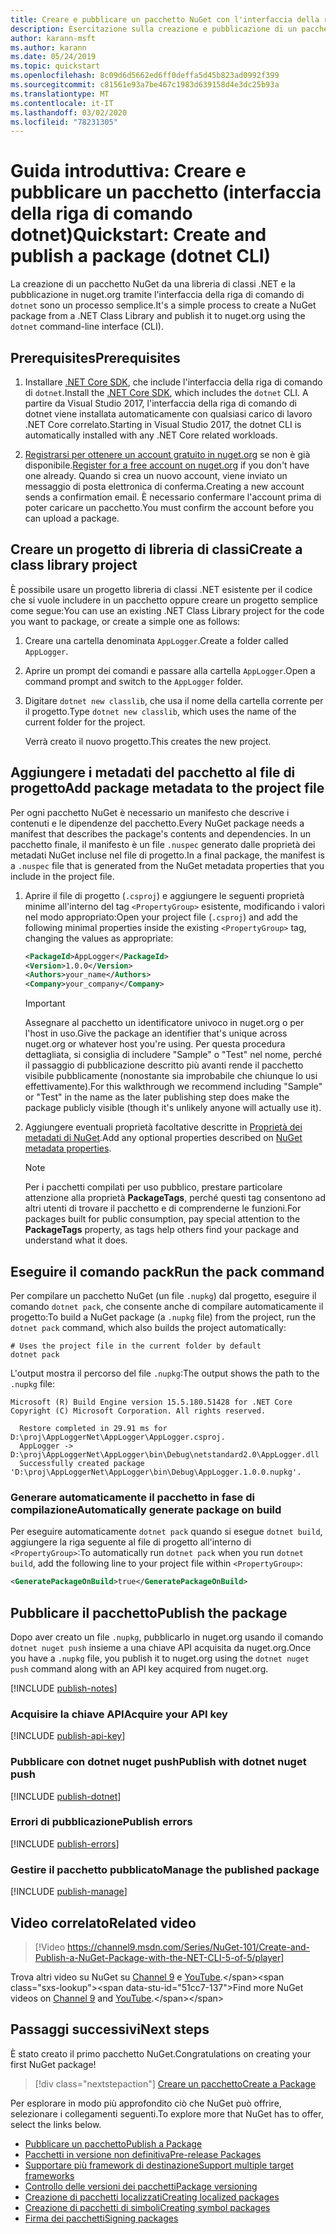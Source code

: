 ```yaml
---
title: Creare e pubblicare un pacchetto NuGet con l'interfaccia della riga di comando di dotnet
description: Esercitazione sulla creazione e pubblicazione di un pacchetto NuGet tramite l'interfaccia della riga di comando di .NET Core, ovvero dotnet.
author: karann-msft
ms.author: karann
ms.date: 05/24/2019
ms.topic: quickstart
ms.openlocfilehash: 8c09d6d5662ed6ff0deffa5d45b823ad0992f399
ms.sourcegitcommit: c81561e93a7be467c1983d639158d4e3dc25b93a
ms.translationtype: MT
ms.contentlocale: it-IT
ms.lasthandoff: 03/02/2020
ms.locfileid: "78231305"
---
```

# <a name="quickstart-create-and-publish-a-package-dotnet-cli"></a><span data-ttu-id="51cc7-103">Guida introduttiva: Creare e pubblicare un pacchetto (interfaccia della riga di comando dotnet)</span><span class="sxs-lookup"><span data-stu-id="51cc7-103">Quickstart: Create and publish a package (dotnet CLI)</span></span>

<span data-ttu-id="51cc7-104">La creazione di un pacchetto NuGet da una libreria di classi .NET e la pubblicazione in nuget.org tramite l'interfaccia della riga di comando di `dotnet` sono un processo semplice.</span><span class="sxs-lookup"><span data-stu-id="51cc7-104">It's a simple process to create a NuGet package from a .NET Class Library and publish it to nuget.org using the `dotnet` command-line interface (CLI).</span></span>

## <a name="prerequisites"></a><span data-ttu-id="51cc7-105">Prerequisites</span><span class="sxs-lookup"><span data-stu-id="51cc7-105">Prerequisites</span></span>

1. <span data-ttu-id="51cc7-106">Installare [.NET Core SDK](https://www.microsoft.com/net/download/), che include l'interfaccia della riga di comando di `dotnet`.</span><span class="sxs-lookup"><span data-stu-id="51cc7-106">Install the [.NET Core SDK](https://www.microsoft.com/net/download/), which includes the `dotnet` CLI.</span></span> <span data-ttu-id="51cc7-107">A partire da Visual Studio 2017, l'interfaccia della riga di comando di dotnet viene installata automaticamente con qualsiasi carico di lavoro .NET Core correlato.</span><span class="sxs-lookup"><span data-stu-id="51cc7-107">Starting in Visual Studio 2017, the dotnet CLI is automatically installed with any .NET Core related workloads.</span></span>

1. <span data-ttu-id="51cc7-108">[Registrarsi per ottenere un account gratuito in nuget.org](https://www.nuget.org/users/account/LogOn?returnUrl=%2F) se non è già disponibile.</span><span class="sxs-lookup"><span data-stu-id="51cc7-108">[Register for a free account on nuget.org](https://www.nuget.org/users/account/LogOn?returnUrl=%2F) if you don't have one already.</span></span> <span data-ttu-id="51cc7-109">Quando si crea un nuovo account, viene inviato un messaggio di posta elettronica di conferma.</span><span class="sxs-lookup"><span data-stu-id="51cc7-109">Creating a new account sends a confirmation email.</span></span> <span data-ttu-id="51cc7-110">È necessario confermare l'account prima di poter caricare un pacchetto.</span><span class="sxs-lookup"><span data-stu-id="51cc7-110">You must confirm the account before you can upload a package.</span></span>

## <a name="create-a-class-library-project"></a><span data-ttu-id="51cc7-111">Creare un progetto di libreria di classi</span><span class="sxs-lookup"><span data-stu-id="51cc7-111">Create a class library project</span></span>

<span data-ttu-id="51cc7-112">È possibile usare un progetto libreria di classi .NET esistente per il codice che si vuole includere in un pacchetto oppure creare un progetto semplice come segue:</span><span class="sxs-lookup"><span data-stu-id="51cc7-112">You can use an existing .NET Class Library project for the code you want to package, or create a simple one as follows:</span></span>

1. <span data-ttu-id="51cc7-113">Creare una cartella denominata `AppLogger`.</span><span class="sxs-lookup"><span data-stu-id="51cc7-113">Create a folder called `AppLogger`.</span></span>

1. <span data-ttu-id="51cc7-114">Aprire un prompt dei comandi e passare alla cartella `AppLogger`.</span><span class="sxs-lookup"><span data-stu-id="51cc7-114">Open a command prompt and switch to the `AppLogger` folder.</span></span>

1. <span data-ttu-id="51cc7-115">Digitare `dotnet new classlib`, che usa il nome della cartella corrente per il progetto.</span><span class="sxs-lookup"><span data-stu-id="51cc7-115">Type `dotnet new classlib`, which uses the name of the current folder for the project.</span></span>

   <span data-ttu-id="51cc7-116">Verrà creato il nuovo progetto.</span><span class="sxs-lookup"><span data-stu-id="51cc7-116">This creates the new project.</span></span>

## <a name="add-package-metadata-to-the-project-file"></a><span data-ttu-id="51cc7-117">Aggiungere i metadati del pacchetto al file di progetto</span><span class="sxs-lookup"><span data-stu-id="51cc7-117">Add package metadata to the project file</span></span>

<span data-ttu-id="51cc7-118">Per ogni pacchetto NuGet è necessario un manifesto che descrive i contenuti e le dipendenze del pacchetto.</span><span class="sxs-lookup"><span data-stu-id="51cc7-118">Every NuGet package needs a manifest that describes the package's contents and dependencies.</span></span> <span data-ttu-id="51cc7-119">In un pacchetto finale, il manifesto è un file `.nuspec` generato dalle proprietà dei metadati NuGet incluse nel file di progetto.</span><span class="sxs-lookup"><span data-stu-id="51cc7-119">In a final package, the manifest is a `.nuspec` file that is generated from the NuGet metadata properties that you include in the project file.</span></span>

1. <span data-ttu-id="51cc7-120">Aprire il file di progetto (`.csproj`) e aggiungere le seguenti proprietà minime all'interno del tag `<PropertyGroup>` esistente, modificando i valori nel modo appropriato:</span><span class="sxs-lookup"><span data-stu-id="51cc7-120">Open your project file (`.csproj`) and add the following minimal properties inside the existing `<PropertyGroup>` tag, changing the values as appropriate:</span></span>

    ```xml
    <PackageId>AppLogger</PackageId>
    <Version>1.0.0</Version>
    <Authors>your_name</Authors>
    <Company>your_company</Company>
    ```

    > [!Important]
    > <span data-ttu-id="51cc7-121">Assegnare al pacchetto un identificatore univoco in nuget.org o per l'host in uso.</span><span class="sxs-lookup"><span data-stu-id="51cc7-121">Give the package an identifier that's unique across nuget.org or whatever host you're using.</span></span> <span data-ttu-id="51cc7-122">Per questa procedura dettagliata, si consiglia di includere "Sample" o "Test" nel nome, perché il passaggio di pubblicazione descritto più avanti rende il pacchetto visibile pubblicamente (nonostante sia improbabile che chiunque lo usi effettivamente).</span><span class="sxs-lookup"><span data-stu-id="51cc7-122">For this walkthrough we recommend including "Sample" or "Test" in the name as the later publishing step does make the package publicly visible (though it's unlikely anyone will actually use it).</span></span>

1. <span data-ttu-id="51cc7-123">Aggiungere eventuali proprietà facoltative descritte in [Proprietà dei metadati di NuGet](/dotnet/core/tools/csproj#nuget-metadata-properties).</span><span class="sxs-lookup"><span data-stu-id="51cc7-123">Add any optional properties described on [NuGet metadata properties](/dotnet/core/tools/csproj#nuget-metadata-properties).</span></span>

    > [!Note]
    > <span data-ttu-id="51cc7-124">Per i pacchetti compilati per uso pubblico, prestare particolare attenzione alla proprietà **PackageTags**, perché questi tag consentono ad altri utenti di trovare il pacchetto e di comprenderne le funzioni.</span><span class="sxs-lookup"><span data-stu-id="51cc7-124">For packages built for public consumption, pay special attention to the **PackageTags** property, as tags help others find your package and understand what it does.</span></span>

## <a name="run-the-pack-command"></a><span data-ttu-id="51cc7-125">Eseguire il comando pack</span><span class="sxs-lookup"><span data-stu-id="51cc7-125">Run the pack command</span></span>

<span data-ttu-id="51cc7-126">Per compilare un pacchetto NuGet (un file `.nupkg`) dal progetto, eseguire il comando `dotnet pack`, che consente anche di compilare automaticamente il progetto:</span><span class="sxs-lookup"><span data-stu-id="51cc7-126">To build a NuGet package (a `.nupkg` file) from the project, run the `dotnet pack` command, which also builds the project automatically:</span></span>

```dotnetcli
# Uses the project file in the current folder by default
dotnet pack
```

<span data-ttu-id="51cc7-127">L'output mostra il percorso del file `.nupkg`:</span><span class="sxs-lookup"><span data-stu-id="51cc7-127">The output shows the path to the `.nupkg` file:</span></span>

```output
Microsoft (R) Build Engine version 15.5.180.51428 for .NET Core
Copyright (C) Microsoft Corporation. All rights reserved.

  Restore completed in 29.91 ms for D:\proj\AppLoggerNet\AppLogger\AppLogger.csproj.
  AppLogger -> D:\proj\AppLoggerNet\AppLogger\bin\Debug\netstandard2.0\AppLogger.dll
  Successfully created package 'D:\proj\AppLoggerNet\AppLogger\bin\Debug\AppLogger.1.0.0.nupkg'.
```

### <a name="automatically-generate-package-on-build"></a><span data-ttu-id="51cc7-128">Generare automaticamente il pacchetto in fase di compilazione</span><span class="sxs-lookup"><span data-stu-id="51cc7-128">Automatically generate package on build</span></span>

<span data-ttu-id="51cc7-129">Per eseguire automaticamente `dotnet pack` quando si esegue `dotnet build`, aggiungere la riga seguente al file di progetto all'interno di `<PropertyGroup>`:</span><span class="sxs-lookup"><span data-stu-id="51cc7-129">To automatically run `dotnet pack` when you run `dotnet build`, add the following line to your project file within `<PropertyGroup>`:</span></span>

```xml
<GeneratePackageOnBuild>true</GeneratePackageOnBuild>
```

## <a name="publish-the-package"></a><span data-ttu-id="51cc7-130">Pubblicare il pacchetto</span><span class="sxs-lookup"><span data-stu-id="51cc7-130">Publish the package</span></span>

<span data-ttu-id="51cc7-131">Dopo aver creato un file `.nupkg`, pubblicarlo in nuget.org usando il comando `dotnet nuget push` insieme a una chiave API acquisita da nuget.org.</span><span class="sxs-lookup"><span data-stu-id="51cc7-131">Once you have a `.nupkg` file, you publish it to nuget.org using the `dotnet nuget push` command along with an API key acquired from nuget.org.</span></span>

[!INCLUDE [publish-notes](includes/publish-notes.md)]

### <a name="acquire-your-api-key"></a><span data-ttu-id="51cc7-132">Acquisire la chiave API</span><span class="sxs-lookup"><span data-stu-id="51cc7-132">Acquire your API key</span></span>

[!INCLUDE [publish-api-key](includes/publish-api-key.md)]

### <a name="publish-with-dotnet-nuget-push"></a><span data-ttu-id="51cc7-133">Pubblicare con dotnet nuget push</span><span class="sxs-lookup"><span data-stu-id="51cc7-133">Publish with dotnet nuget push</span></span>

[!INCLUDE [publish-dotnet](includes/publish-dotnet.md)]

### <a name="publish-errors"></a><span data-ttu-id="51cc7-134">Errori di pubblicazione</span><span class="sxs-lookup"><span data-stu-id="51cc7-134">Publish errors</span></span>

[!INCLUDE [publish-errors](includes/publish-errors.md)]

### <a name="manage-the-published-package"></a><span data-ttu-id="51cc7-135">Gestire il pacchetto pubblicato</span><span class="sxs-lookup"><span data-stu-id="51cc7-135">Manage the published package</span></span>

[!INCLUDE [publish-manage](includes/publish-manage.md)]

## <a name="related-video"></a><span data-ttu-id="51cc7-136">Video correlato</span><span class="sxs-lookup"><span data-stu-id="51cc7-136">Related video</span></span>

> [!Video https://channel9.msdn.com/Series/NuGet-101/Create-and-Publish-a-NuGet-Package-with-the-NET-CLI-5-of-5/player]

<span data-ttu-id="51cc7-137">Trova altri video su NuGet su [Channel 9](https://channel9.msdn.com/Series/NuGet-101) e [YouTube](https://www.youtube.com/playlist?list=PLdo4fOcmZ0oVLvfkFk8O9h6v2Dcdh2bh_).</span><span class="sxs-lookup"><span data-stu-id="51cc7-137">Find more NuGet videos on [Channel 9](https://channel9.msdn.com/Series/NuGet-101) and [YouTube](https://www.youtube.com/playlist?list=PLdo4fOcmZ0oVLvfkFk8O9h6v2Dcdh2bh_).</span></span>

## <a name="next-steps"></a><span data-ttu-id="51cc7-138">Passaggi successivi</span><span class="sxs-lookup"><span data-stu-id="51cc7-138">Next steps</span></span>

<span data-ttu-id="51cc7-139">È stato creato il primo pacchetto NuGet.</span><span class="sxs-lookup"><span data-stu-id="51cc7-139">Congratulations on creating your first NuGet package!</span></span>

> [!div class="nextstepaction"]
> [<span data-ttu-id="51cc7-140">Creare un pacchetto</span><span class="sxs-lookup"><span data-stu-id="51cc7-140">Create a Package</span></span>](../create-packages/creating-a-package-dotnet-cli.md)

<span data-ttu-id="51cc7-141">Per esplorare in modo più approfondito ciò che NuGet può offrire, selezionare i collegamenti seguenti.</span><span class="sxs-lookup"><span data-stu-id="51cc7-141">To explore more that NuGet has to offer, select the links below.</span></span>

- [<span data-ttu-id="51cc7-142">Pubblicare un pacchetto</span><span class="sxs-lookup"><span data-stu-id="51cc7-142">Publish a Package</span></span>](../nuget-org/publish-a-package.md)
- [<span data-ttu-id="51cc7-143">Pacchetti in versione non definitiva</span><span class="sxs-lookup"><span data-stu-id="51cc7-143">Pre-release Packages</span></span>](../create-packages/Prerelease-Packages.md)
- [<span data-ttu-id="51cc7-144">Supportare più framework di destinazione</span><span class="sxs-lookup"><span data-stu-id="51cc7-144">Support multiple target frameworks</span></span>](../create-packages/multiple-target-frameworks-project-file.md)
- [<span data-ttu-id="51cc7-145">Controllo delle versioni dei pacchetti</span><span class="sxs-lookup"><span data-stu-id="51cc7-145">Package versioning</span></span>](../concepts/package-versioning.md)
- [<span data-ttu-id="51cc7-146">Creazione di pacchetti localizzati</span><span class="sxs-lookup"><span data-stu-id="51cc7-146">Creating localized packages</span></span>](../create-packages/creating-localized-packages.md)
- [<span data-ttu-id="51cc7-147">Creazione di pacchetti di simboli</span><span class="sxs-lookup"><span data-stu-id="51cc7-147">Creating symbol packages</span></span>](../create-packages/symbol-packages-snupkg.md)
- [<span data-ttu-id="51cc7-148">Firma dei pacchetti</span><span class="sxs-lookup"><span data-stu-id="51cc7-148">Signing packages</span></span>](../create-packages/Sign-a-package.md)
